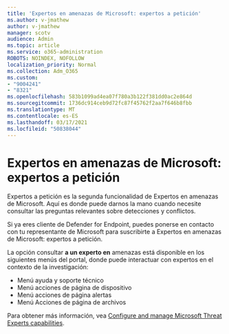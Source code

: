 ```yaml
---
title: 'Expertos en amenazas de Microsoft: expertos a petición'
ms.author: v-jmathew
author: v-jmathew
manager: scotv
audience: Admin
ms.topic: article
ms.service: o365-administration
ROBOTS: NOINDEX, NOFOLLOW
localization_priority: Normal
ms.collection: Adm_O365
ms.custom:
- "9004241"
- "8321"
ms.openlocfilehash: 583b1099ad4ea07f780a3b122f381dd0ac2e864d
ms.sourcegitcommit: 1736dc914ceb9d72fc87f45762f2aa7f646b8fbb
ms.translationtype: MT
ms.contentlocale: es-ES
ms.lasthandoff: 03/17/2021
ms.locfileid: "50838044"
---
```

# <a name="microsoft-threat-experts---experts-on-demand"></a>Expertos en amenazas de Microsoft: expertos a petición

Expertos a petición es la segunda funcionalidad de Expertos en amenazas de Microsoft. Aquí es donde puede darnos la mano cuando necesite consultar las preguntas relevantes sobre detecciones y conflictos.

Si ya eres cliente de Defender for Endpoint, puedes ponerse en contacto con tu representante de Microsoft para suscribirte a Expertos en amenazas de Microsoft: expertos a petición.

La opción consultar **a un experto en** amenazas está disponible en los siguientes menús del portal, donde puede interactuar con expertos en el contexto de la investigación:

- Menú ayuda y soporte técnico
- Menú acciones de página de dispositivo
- Menú acciones de página alertas
- Menú Acciones de página de archivos

Para obtener más información, vea [Configure and manage Microsoft Threat Experts capabilities](https://docs.microsoft.com/windows/security/threat-protection/microsoft-defender-atp/configure-microsoft-threat-experts).
